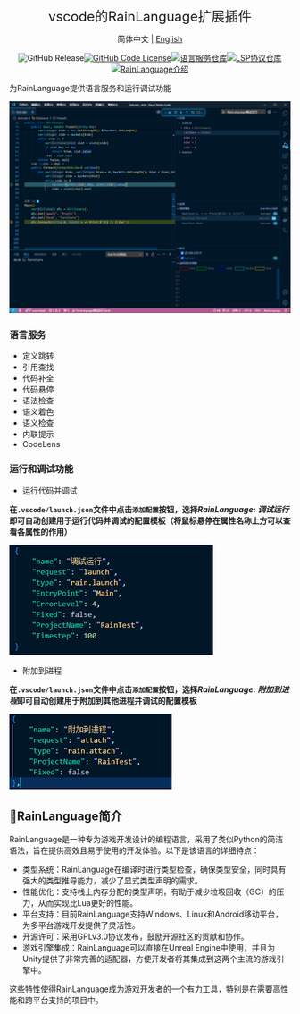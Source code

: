<div align = "center">
<font size=5>vscode的RainLanguage扩展插件</font>

简体中文 | [English](./readme_en.md)

![GitHub Release](https://img.shields.io/github/v/release/RainCmd/RainLanguageVSCode)[![GitHub Code License](https://img.shields.io/github/license/RainCmd/RainLanguageVSCode)](LICENSE)[![语言服务仓库](https://img.shields.io/badge/仓库-语言服务-cyan)](https://github.com/RainCmd/RainLanguageServer)[![LSP协议仓库](https://img.shields.io/badge/LSP协议-pink)](https://github.com/RainCmd/LanguageServerProtocol)[![RainLanguage介绍](https://img.shields.io/badge/RainLanguage-smoke)](https://github.com/RainCmd/RainLanguage)

</div>

为RainLanguage提供语言服务和运行调试功能

![预览](./images/preview.png)

### 语言服务
- 定义跳转
- 引用查找
- 代码补全
- 代码悬停
- 语法检查
- 语义着色
- 语义检查
- 内联提示
- CodeLens
### 运行和调试功能
- 运行代码并调试

**在`.vscode/launch.json`文件中点击`添加配置`按钮，选择*RainLanguage: 调试运行*即可自动创建用于运行代码并调试的配置模板（将鼠标悬停在属性名称上方可以查看各属性的作用）**

![运行并调试配置模板](./images/launchconfig.png)

- 附加到进程

**在`.vscode/launch.json`文件中点击`添加配置`按钮，选择*RainLanguage: 附加到进程*即可自动创建用于附加到其他进程并调试的配置模板**

![运行并调试配置模板](./images/attachconfig.png)


## 🙋RainLanguage简介

RainLanguage是一种专为游戏开发设计的编程语言，采用了类似Python的简洁语法，旨在提供高效且易于使用的开发体验。以下是该语言的详细特点：
- 类型系统：RainLanguage在编译时进行类型检查，确保类型安全，同时具有强大的类型推导能力，减少了显式类型声明的需求。
- 性能优化：支持栈上内存分配的类型声明，有助于减少垃圾回收（GC）的压力，从而实现比Lua更好的性能。
- 平台支持：目前RainLanguage支持Windows、Linux和Android移动平台，为多平台游戏开发提供了灵活性。
- 开源许可：采用GPLv3.0协议发布，鼓励开源社区的贡献和协作。
- 游戏引擎集成：RainLanguage可以直接在Unreal Engine中使用，并且为Unity提供了非常完善的适配器，方便开发者将其集成到这两个主流的游戏引擎中。

这些特性使得RainLanguage成为游戏开发者的一个有力工具，特别是在需要高性能和跨平台支持的项目中。

